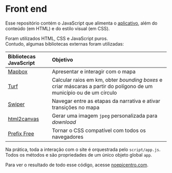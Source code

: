 # Front end

Esse repositório contém o JavaScript que alimenta o [aplicativo](https://noepicentro.com/), além do conteúdo (em HTML) e do estilo visual (em CSS).

Foram utilizados HTML, CSS e JavaScript puros.<br>Contudo, algumas bibliotecas externas foram utilizadas:

| Bibliotecas JavaScript|Objetivo|
|:-|:-|
|[Mapbox](https://docs.mapbox.com/mapbox-gl-js/api/)|Apresentar e interagir com o mapa|
|[Turf](https://turfjs.org/)|Calcular raios em km, obter _bounding boxes_ e criar máscaras a partir do polígono de um município ou de um círculo|
|[Swiper](https://swiperjs.com/)|Navegar entre as etapas da narrativa e ativar transições no mapa|
|[html2canvas](http://html2canvas.hertzen.com/)|Gerar uma imagem `jpeg` personalizada para _download_ |
|[Prefix Free](https://leaverou.github.io/prefixfree/)|Tornar o CSS compatível com todos os navegadores|



Na prática, toda a interação com o site é orquestrada pelo `script/app.js`.<br>Todos os métodos e são propriedades de um único objeto global `app`.

Para ver o resultado de todo esse código, acesse
[noepicentro.com](https://noepicentro.com/).
